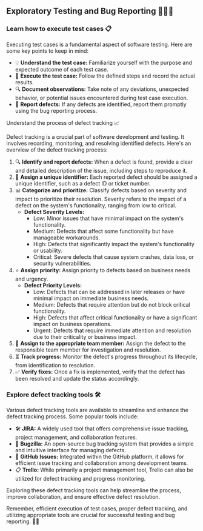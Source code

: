 ## Exploratory Testing and Bug Reporting 🕵️‍♀️🐞

### Learn how to execute test cases 📋

Executing test cases is a fundamental aspect of software testing. Here are some key points to keep in mind:

- 💡 **Understand the test case:** Familiarize yourself with the purpose and expected outcome of each test case.
- 🚀 **Execute the test case:** Follow the defined steps and record the actual results.
- 🔍 **Document observations:** Take note of any deviations, unexpected behavior, or potential issues encountered during test case execution.
- 🐞 **Report defects:** If any defects are identified, report them promptly using the bug reporting process.

Understand the process of defect tracking 📈

Defect tracking is a crucial part of software development and testing. It involves recording, monitoring, and resolving identified defects. Here's an overview of the defect tracking process:

1. 🔍 **Identify and report defects:** When a defect is found, provide a clear and detailed description of the issue, including steps to reproduce it.
2. 🔖 **Assign a unique identifier:** Each reported defect should be assigned a unique identifier, such as a defect ID or ticket number.
3. 📊 **Categorize and prioritize:** Classify defects based on severity and impact to prioritize their resolution. Severity refers to the impact of a defect on the system's functionality, ranging from low to critical.
    - **Defect Severity Levels:**
        - Low: Minor issues that have minimal impact on the system's functionality.
        - Medium: Defects that affect some functionality but have manageable workarounds.
        - High: Defects that significantly impact the system's functionality or usability.
        - Critical: Severe defects that cause system crashes, data loss, or security vulnerabilities.
4. ⭐️ **Assign priority:** Assign priority to defects based on business needs and urgency.
    - **Defect Priority Levels:**
        - Low: Defects that can be addressed in later releases or have minimal impact on immediate business needs.
        - Medium: Defects that require attention but do not block critical functionality.
        - High: Defects that affect critical functionality or have a significant impact on business operations.
        - Urgent: Defects that require immediate attention and resolution due to their criticality or business impact.
5. 👥 **Assign to the appropriate team member:** Assign the defect to the responsible team member for investigation and resolution.
6. ⏳ **Track progress:** Monitor the defect's progress throughout its lifecycle, from identification to resolution.
7. ✅ **Verify fixes:** Once a fix is implemented, verify that the defect has been resolved and update the status accordingly.

### Explore defect tracking tools 🛠️

Various defect tracking tools are available to streamline and enhance the defect tracking process. Some popular tools include:

- 🛠️ **JIRA:** A widely used tool that offers comprehensive issue tracking, project management, and collaboration features.
- 🐞 **Bugzilla:** An open-source bug tracking system that provides a simple and intuitive interface for managing defects.
- 🐙 **GitHub Issues:** Integrated within the GitHub platform, it allows for efficient issue tracking and collaboration among development teams.
- 📋 **Trello:** While primarily a project management tool, Trello can also be utilized for defect tracking and progress monitoring.

Exploring these defect tracking tools can help streamline the process, improve collaboration, and ensure effective defect resolution.

Remember, efficient execution of test cases, proper defect tracking, and utilizing appropriate tools are crucial for successful testing and bug reporting. 🚀🐞
